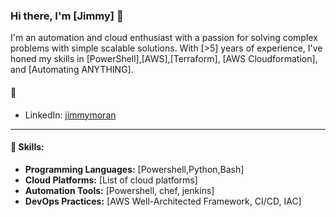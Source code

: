 ### Hi there, I'm [Jimmy] 👋

I'm an automation and cloud enthusiast with a passion for solving complex problems with simple scalable solutions. With [>5] years of experience, I've honed my skills in [PowerShell],[AWS],[Terraform], [AWS Cloudformation], and [Automating ANYTHING].

#### 💬
- LinkedIn: [jimmymoran](https://www.linkedin.com/in/jimmymoran/)
---

#### 🚀 Skills:
- **Programming Languages:** [Powershell,Python,Bash]
- **Cloud Platforms:** [List of cloud platforms]
- **Automation Tools:** [Powershell, chef, jenkins]
- **DevOps Practices:** [AWS Well-Architected Framework, CI/CD, IAC]
